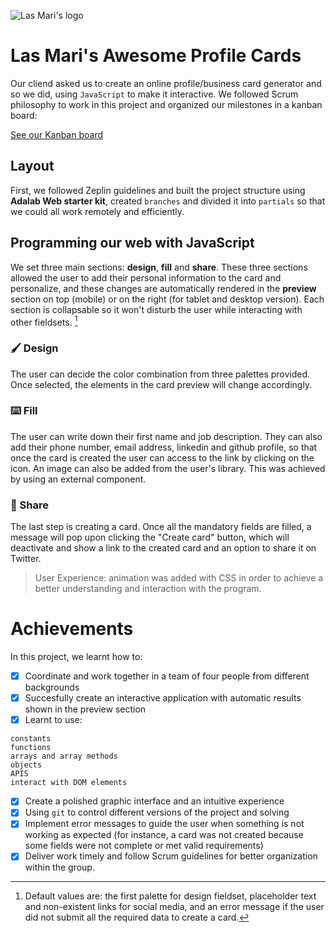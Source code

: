 ![Las Mari's logo](./public/assets/images/maris_logo_readme.svg)

# Las Mari's Awesome Profile Cards

Our cliend asked us to create an online profile/business card generator and so we did, using `JavaScript` to make it interactive.
We followed Scrum philosophy to work in this project and organized our milestones in a kanban board:

[See our Kanban board](https://github.com/Adalab/project-promo-o-module-2-team-9/projects/1)

## Layout

First, we followed Zeplin guidelines and built the project structure using **Adalab Web starter kit**, created `branches` and divided it into `partials` so that we could all work remotely and efficiently.

## Programming our web with JavaScript

We set three main sections: **design**, **fill** and **share**. These three sections allowed the user to add their personal information to the card and personalize, and these changes are automatically rendered in the **preview** section on top (mobile) or on the right (for tablet and desktop version).
Each section is collapsable so it won't disturb the user while interacting with other fieldsets. [^1]

### :paintbrush: Design

The user can decide the color combination from three palettes provided. Once selected, the elements in the card preview will change accordingly.

### :keyboard: Fill

The user can write down their first name and job description. They can also add their phone number, email address, linkedin and github profile, so that once the card is created the user can access to the link by clicking on the icon.
An image can also be added from the user's library. This was achieved by using an external component.

### :incoming_envelope: Share

The last step is creating a card. Once all the mandatory fields are filled, a message will pop upon clicking the "Create card" button, which will deactivate and show a link to the created card and an option to share it on Twitter.

> User Experience: animation was added with CSS in order to achieve a better understanding and interaction with the program.

# Achievements

In this project, we learnt how to:

- [x] Coordinate and work together in a team of four people from different backgrounds
- [x] Succesfully create an interactive application with automatic results shown in the preview section
- [x] Learnt to use:

```
constants
functions
arrays and array methods
objects
APIS
interact with DOM elements
```

- [x] Create a polished graphic interface and an intuitive experience
- [x] Using `git` to control different versions of the project and solving
- [x] Implement error messages to guide the user when something is not working as expected (for instance, a card was not created because some fields were not complete or met valid requirements)
- [x] Deliver work timely and follow Scrum guidelines for better organization within the group.

[^1]: Default values are: the first palette for design fieldset, placeholder text and non-existent links for social media, and an error message if the user did not submit all the required data to create a card.
